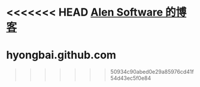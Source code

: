 <<<<<<< HEAD
[Alen Software 的博客](http://alensw.com)
=======
hyongbai.github.com
===================
>>>>>>> 50934c90abed0e29a85976cd41f54d43ec5f0e84

